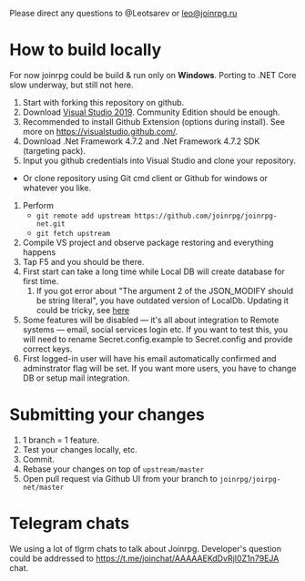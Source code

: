 Please direct any questions to @Leotsarev or leo@joinrpg.ru

How to build locally
==

For now joinrpg could be build & run only on **Windows**. Porting to .NET Core slow underway, but still not here.

1. Start with forking this repository on github. 
1. Download [Visual Studio 2019](https://www.visualstudio.com/). Community Edition should be enough.
1. Recommended to install Github Extension (options during install). See more on https://visualstudio.github.com/.
1. Download .Net Framework 4.7.2 and .Net Framework 4.7.2 SDK (targeting pack).
1. Input you github credentials into Visual Studio and clone your repository.
  - Or clone repository using Git cmd client or Github for windows or whatever you like.
1. Perform  
	- `git remote add upstream https://github.com/joinrpg/joinrpg-net.git`
	- `git fetch upstream`
1. Compile VS project and observe package restoring and everything happens
1. Tap F5 and you should be there.
1. First start can take a long time while Local DB will create database for first time.
    1. If you got error about "The argument 2 of the JSON_MODIFY should be string literal", you have outdated version of LocalDb. Updating it could be tricky, see [here](https://knowledge-base.havit.eu/2018/09/04/sql-localdb-upgrade-to-2017-14-0-1000/)
1. Some features will be disabled — it's all about integration to Remote systems — email, social services login etc. 
If you want to test this, you will need to rename Secret.config.example to Secret.config and provide correct keys.
1. First logged-in user will have his email automatically confirmed and adminstrator flag will be set. If you want more users, you have to change DB or setup mail integration.

Submitting your changes
==
1. 1 branch = 1 feature. 
1. Test your changes locally, etc.
1. Commit.
1. Rebase your changes on top of `upstream/master`
1. Open pull request via Github UI from your branch to `joinrpg/joirpg-net/master`

Telegram chats
==

We using a lot of tlgrm chats to talk about Joinrpg. Developer's question could be addressed to https://t.me/joinchat/AAAAAEKdDvRjI0Z1n79EJA сhat.
